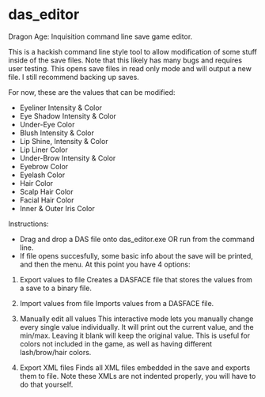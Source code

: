 # das_editor
Dragon Age: Inquisition command line save game editor.

This is a hackish command line style tool to allow modification of some stuff inside of the save files. Note that this likely has many bugs and requires user testing. This opens save files in read only mode and will output a new file. I still recommend backing up saves.

For now, these are the values that can be modified:
- Eyeliner Intensity & Color
- Eye Shadow Intensity & Color
- Under-Eye Color
- Blush Intensity & Color
- Lip Shine, Intensity & Color
- Lip Liner Color
- Under-Brow Intensity & Color
- Eyebrow Color
- Eyelash Color
- Hair Color
- Scalp Hair Color
- Facial Hair Color
- Inner & Outer Iris Color

Instructions:
- Drag and drop a DAS file onto das_editor.exe OR run from the command line.
- If file opens succesfully, some basic info about the save will be printed, and then the menu. At this point you have 4 options:

1) Export values to file
	Creates a DASFACE file that stores the values from a save to a binary file.

2) Import values from file
	Imports values from a DASFACE file.

3) Manually edit all values
	This interactive mode lets you manually change every single value individually. It will print out the current value, and the min/max. Leaving it blank will keep the original value. This is useful for colors not included in the game, as well as having different lash/brow/hair colors.

4) Export XML files
	Finds all XML files embedded in the save and exports them to file. Note these XMLs are not indented properly, you will have to do that yourself.
